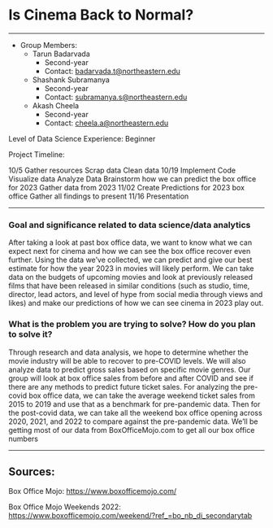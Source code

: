 # Is Cinema Back to Normal?


-------------------------------------------------------------------------------------------------------------------------------

 * Group Members: 
   * Tarun Badarvada
     * Second-year
     * Contact: badarvada.t@northeastern.edu
   * Shashank Subramanya
     * Second-year
     * Contact: subramanya.s@northeastern.edu
   * Akash Cheela 
     * Second-year
     * Contact: cheela.a@northeastern.edu 


Level of Data Science Experience: Beginner

Project Timeline:

10/5
Gather resources
Scrap data
Clean data
10/19
Implement Code
Visualize data
Analyze Data
Brainstorm how we can predict the box office for 2023
Gather data from 2023
11/02
Create Predictions for 2023 box office
Gather all findings to present
11/16
Presentation

-------------------------------------------------------------------------------------------------------------------------------






### Goal and significance related to data science/data analytics

After taking a look at past box office data, we want to know what we can expect next for cinema and how we can see the box office recover even further. Using the data we’ve collected, we can predict and give our best estimate for how the year 2023 in movies will likely perform. We can take data on the budgets of upcoming movies and look at previously released films that have been released in similar conditions (such as studio, time, director, lead actors, and level of hype from social media through views and likes) and make our predictions of how we can see cinema in 2023 play out. 

### What is the problem you are trying to solve? How do you plan to solve it?

Through research and data analysis, we hope to determine whether the movie industry will be able to recover to pre-COVID levels. We will also analyze data to predict gross sales based on specific movie genres. Our group will look at box office sales from before and after COVID and see if there are any methods to predict future ticket sales. 
For analyzing the pre-covid box office data, we can take the average weekend ticket sales from 2015 to 2019 and use that as a benchmark for pre-pandemic data. Then for the post-covid data, we can take all the weekend box office opening across 2020, 2021, and 2022 to compare against the pre-pandemic data. We’ll be getting most of our data from BoxOfficeMojo.com to get all our box office numbers

-------------------------------------------------------------------------------------------------------------------------------

## Sources:

Box Office Mojo: https://www.boxofficemojo.com/

Box Office Mojo Weekends 2022: https://www.boxofficemojo.com/weekend/?ref_=bo_nb_di_secondarytab

